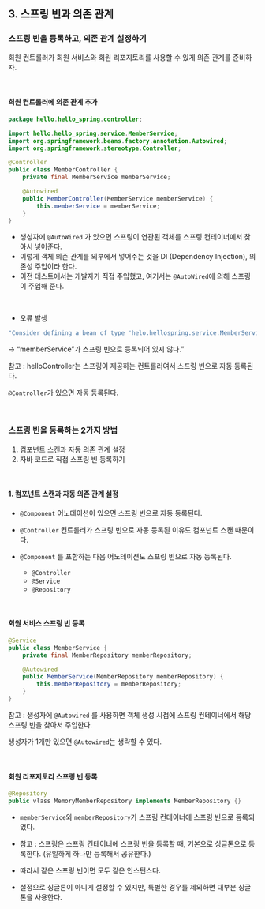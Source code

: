 ## 3. 스프링 빈과 의존 관계

### 스프링 빈을 등록하고, 의존 관계 설정하기

회원 컨트롤러가 회원 서비스와 회원 리포지토리를 사용할 수 있게 의존 관계를 준비하자.

<br/>

#### 회원 컨트롤러에 의존 관계 추가

```java
package hello.hello_spring.controller;

import hello.hello_spring.service.MemberService;
import org.springframework.beans.factory.annotation.Autowired;
import org.springframework.stereotype.Controller;

@Controller
public class MemberController {
    private final MemberService memberService;

    @Autowired
    public MemberController(MemberService memberService) {
        this.memberService = memberService;
    }
}
```

- 생성자에 `@AutoWired` 가 있으면 스프링이 연관된 객체를 스프링 컨테이너에서 찾아서 넣어준다.
- 이렇게 객체 의존 관계를 외부에서 넣어주는 것을 DI (Dependency Injection), 의존성 주입이라 한다.
- 이전 테스트에서는 개발자가 직접 주입했고, 여기서는 `@AutoWired`에 의해 스프링이 주입해 준다.

<br/>

- 오류 발생

```java
"Consider defining a bean of type 'helo.hellospring.service.MemberService' in your configuration."
```

→ “memberService”가 스프링 빈으로 등록되어 있지 않다.”

참고 : helloController는 스프링이 제공하는 컨트롤러여서 스프링 빈으로 자동 등록된다.

`@Controller`가 있으면 자동 등록된다.

<br/>

### 스프링 빈을 등록하는 2가지 방법

1. 컴포넌트 스캔과 자동 의존 관계 설정
2. 자바 코드로 직접 스프링 빈 등록하기

<br/>

#### 1. 컴포넌트 스캔과 자동 의존 관계 설정

- `@Component`  어노테이션이 있으면 스프링 빈으로 자동 등록된다.
- `@Controller`  컨트롤러가 스프링 빈으로 자동 등록된 이유도 컴포넌트 스캔 때문이다.

- `@Component` 를 포함하는 다음 어노테이션도 스프링 빈으로 자동 등록된다.
    - `@Controller`
    - `@Service`
    - `@Repository`

<br/>

#### 회원 서비스 스프링 빈 등록

```java
@Service
public class MemberService {
    private final MemberRepository memberRepository;

    @Autowired
    public MemberService(MemberRepository memberRepository) {
        this.memberRepository = memberRepository;
    }
}
```

참고 : 생성자에 `@Autowired` 를 사용하면 객체 생성 시점에 스프링 컨테이너에서 해당 스프링 빈을 찾아서 주입한다.

생성자가 1개만 있으면 `@Autowired`는 생략할 수 있다.

<br/>

#### 회원 리포지토리 스프링 빈 등록

```java
@Repository
public vlass MemoryMemberRepository implements MemberRepository {}
```

- `memberService`와 `memberRepository`가 스프링 컨테이너에 스프링 빈으로 등록되었다.

- 참고 : 스프링은 스프링 컨테이너에 스프링 빈을 등록할 때, 기본으로 싱글톤으로 등록한다. (유일하게 하나만 등록해서 공유한다.)
- 따라서 같은 스프링 빈이면 모두 같은 인스턴스다.
- 설정으로 싱글톤이 아니게 설정할 수 있지만, 특별한 경우를 제외하면 대부분 싱글톤을 사용한다.